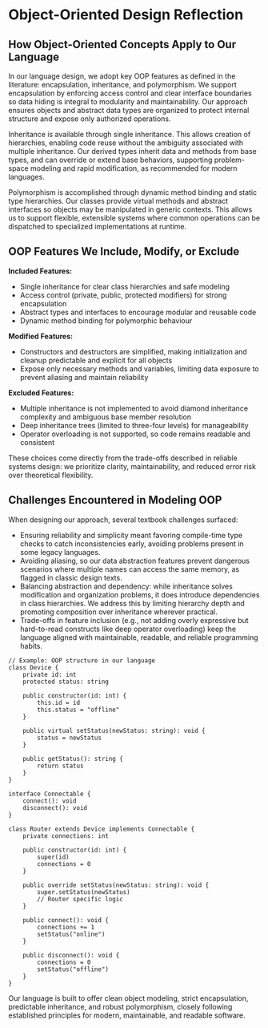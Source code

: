 # Object-Oriented Design Reflection

## How Object-Oriented Concepts Apply to Our Language

In our language design, we adopt key OOP features as defined in the literature: encapsulation, inheritance, and polymorphism. We support encapsulation by enforcing access control and clear interface boundaries so data hiding is integral to modularity and maintainability. Our approach ensures objects and abstract data types are organized to protect internal structure and expose only authorized operations.

Inheritance is available through single inheritance. This allows creation of hierarchies, enabling code reuse without the ambiguity associated with multiple inheritance. Our derived types inherit data and methods from base types, and can override or extend base behaviors, supporting problem-space modeling and rapid modification, as recommended for modern languages.

Polymorphism is accomplished through dynamic method binding and static type hierarchies. Our classes provide virtual methods and abstract interfaces so objects may be manipulated in generic contexts. This allows us to support flexible, extensible systems where common operations can be dispatched to specialized implementations at runtime.

## OOP Features We Include, Modify, or Exclude

**Included Features:**
- Single inheritance for clear class hierarchies and safe modeling
- Access control (private, public, protected modifiers) for strong encapsulation
- Abstract types and interfaces to encourage modular and reusable code
- Dynamic method binding for polymorphic behaviour

**Modified Features:**
- Constructors and destructors are simplified, making initialization and cleanup predictable and explicit for all objects
- Expose only necessary methods and variables, limiting data exposure to prevent aliasing and maintain reliability

**Excluded Features:**
- Multiple inheritance is not implemented to avoid diamond inheritance complexity and ambiguous base member resolution
- Deep inheritance trees (limited to three-four levels) for manageability
- Operator overloading is not supported, so code remains readable and consistent

These choices come directly from the trade-offs described in reliable systems design: we prioritize clarity, maintainability, and reduced error risk over theoretical flexibility.

## Challenges Encountered in Modeling OOP

When designing our approach, several textbook challenges surfaced:

- Ensuring reliability and simplicity meant favoring compile-time type checks to catch inconsistencies early, avoiding problems present in some legacy languages.
- Avoiding aliasing, so our data abstraction features prevent dangerous scenarios where multiple names can access the same memory, as flagged in classic design texts.
- Balancing abstraction and dependency: while inheritance solves modification and organization problems, it does introduce dependencies in class hierarchies. We address this by limiting hierarchy depth and promoting composition over inheritance wherever practical.
- Trade-offs in feature inclusion (e.g., not adding overly expressive but hard-to-read constructs like deep operator overloading) keep the language aligned with maintainable, readable, and reliable programming habits.

```
// Example: OOP structure in our language
class Device {
    private id: int
    protected status: string

    public constructor(id: int) {
        this.id = id
        this.status = "offline"
    }

    public virtual setStatus(newStatus: string): void {
        status = newStatus
    }

    public getStatus(): string {
        return status
    }
}

interface Connectable {
    connect(): void
    disconnect(): void
}

class Router extends Device implements Connectable {
    private connections: int

    public constructor(id: int) {
        super(id)
        connections = 0
    }

    public override setStatus(newStatus: string): void {
        super.setStatus(newStatus)
        // Router specific logic
    }

    public connect(): void {
        connections += 1
        setStatus("online")
    }

    public disconnect(): void {
        connections = 0
        setStatus("offline")
    }
}
```

Our language is built to offer clean object modeling, strict encapsulation, predictable inheritance, and robust polymorphism, closely following established principles for modern, maintainable, and readable software.
